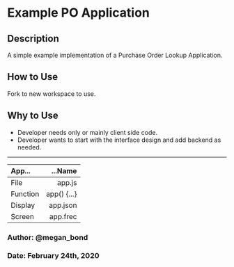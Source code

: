 
# Example PO Application

## Description

A simple example implementation of a Purchase Order Lookup Application.

## How to Use

Fork to new workspace to use.

## Why to Use

* Developer needs only or mainly client side code.
* Developer wants to start with the interface design and add backend as needed.

----

| App...       |        ...Name|
|:-------------|--------------:|
|   File       |        app.js |
|   Function   |   app() {...} |
|   Display    |      app.json |
|   Screen     |      app.frec |

### Author: @megan_bond

### Date: February 24th, 2020
